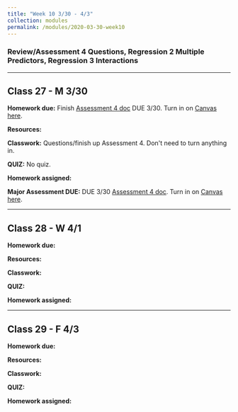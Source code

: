 ```yaml
---
title: "Week 10 3/30 - 4/3"
collection: modules
permalink: /modules/2020-03-30-week10
---
```


### Review/Assessment 4 Questions, Regression 2 Multiple Predictors, Regression 3 Interactions

---

## Class 27 - M 3/30

**Homework due:** Finish [Assessment 4 doc](https://docs.google.com/document/d/1KtAmO-ohj2ua-KxJN6qxT_1qV9DHnR2ohTantbwIBVQ/edit?usp=sharing) DUE 3/30. Turn in on [Canvas here](https://canvas.umn.edu/courses/151855/assignments/1049590).

**Resources:**

**Classwork:** Questions/finish up Assessment 4. Don't need to turn anything in.

**QUIZ:** No quiz.

**Homework assigned:**

**Major Assessment DUE:** DUE 3/30 [Assessment 4 doc](https://docs.google.com/document/d/1KtAmO-ohj2ua-KxJN6qxT_1qV9DHnR2ohTantbwIBVQ/edit?usp=sharing). Turn in on [Canvas here](https://canvas.umn.edu/courses/151855/assignments/1049590).

---

## Class 28 - W 4/1

**Homework due:**

**Resources:**

**Classwork:**

**QUIZ:**

**Homework assigned:**

---

## Class 29 - F 4/3

**Homework due:**

**Resources:**

**Classwork:**

**QUIZ:**

**Homework assigned:**

